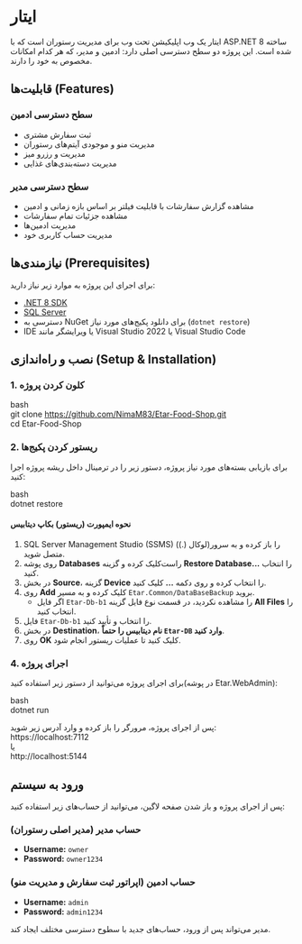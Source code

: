 # ایتار

ایتار یک وب اپلیکیشن تحت وب برای مدیریت رستوران است که با ASP.NET 8 ساخته شده است. این پروژه دو سطح دسترسی اصلی دارد: ادمین و مدیر، که هر کدام امکانات مخصوص به خود را دارند.

## قابلیت‌ها (Features)

### سطح دسترسی ادمین

- ثبت سفارش مشتری  
- مدیریت منو و موجودی آیتم‌های رستوران  
- مدیریت و رزرو میز  
- مدیریت دسته‌بندی‌های غذایی  

### سطح دسترسی مدیر

- مشاهده گزارش سفارشات با قابلیت فیلتر بر اساس بازه زمانی و ادمین  
- مشاهده جزئیات تمام سفارشات  
- مدیریت ادمین‌ها  
- مدیریت حساب کاربری خود  

## نیازمندی‌ها (Prerequisites)

برای اجرای این پروژه به موارد زیر نیاز دارید:

- [.NET 8 SDK](https://dotnet.microsoft.com/en-us/download/dotnet/8.0)  
- [SQL Server](https://www.microsoft.com/en-us/sql-server/sql-server-downloads)  
- دسترسی به NuGet برای دانلود پکیج‌های مورد نیاز (`dotnet restore`)  
- IDE یا ویرایشگر مانند Visual Studio 2022 یا Visual Studio Code  

## نصب و راه‌اندازی (Setup & Installation)

### 1. کلون کردن پروژه

bash  
git clone https://github.com/NimaM83/Etar-Food-Shop.git  
cd Etar-Food-Shop

### 2. ریستور کردن پکیج‌ها

برای بازیابی بسته‌های مورد نیاز پروژه، دستور زیر را در ترمینال داخل ریشه پروژه اجرا کنید:

bash  
dotnet restore

#### نحوه ایمپورت (ریستور) بکاپ دیتابیس

1. SQL Server Management Studio (SSMS) را باز کرده و به سرور(لوکال (.)) متصل شوید.  
2. روی پوشه **Databases** راست‌کلیک کرده و گزینه **Restore Database...** را انتخاب کنید.  
3. در بخش **Source**، گزینه **Device** را انتخاب کرده و روی دکمه **...** کلیک کنید.  
4. روی **Add** کلیک کرده و به مسیر `Etar.Common/DataBaseBackup` بروید.  
   - اگر فایل `Etar-Db-b1` را مشاهده نکردید، در قسمت نوع فایل گزینه **All Files** را انتخاب کنید.  
5. فایل `Etar-Db-b1` را انتخاب و تأیید کنید.  
6. در بخش **Destination**، **نام دیتابیس را حتماً `Etar-DB` وارد کنید**.  
7. روی **OK** کلیک کنید تا عملیات ریستور انجام شود.


### 4. اجرای پروژه

برای اجرای پروژه می‌توانید از دستور زیر استفاده کنید(در پوشه Etar.WebAdmin):

bash  
dotnet run  

پس از اجرای پروژه، مرورگر را باز کرده و وارد آدرس زیر شوید:  
https://localhost:7112  
یا  
http://localhost:5144  

## ورود به سیستم

پس از اجرای پروژه و باز شدن صفحه لاگین، می‌توانید از حساب‌های زیر استفاده کنید:

### حساب مدیر (مدیر اصلی رستوران)

- **Username:** `owner`  
- **Password:** `owner1234`

### حساب ادمین (اپراتور ثبت سفارش و مدیریت منو)

- **Username:** `admin`  
- **Password:** `admin1234`

مدیر می‌تواند پس از ورود، حساب‌های جدید با سطوح دسترسی مختلف ایجاد کند.



